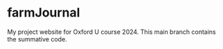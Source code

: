 # farmJournal
My project website for Oxford U course 2024.
This main branch contains the summative code.
